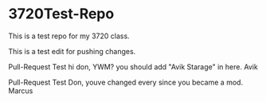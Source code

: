 # 3720Test-Repo
This is a test repo for my 3720 class. 


This is a test edit for pushing changes. 


Pull-Request Test
hi don, YWM? you should add "Avik Starage" in here.
Avik

Pull-Request Test
Don, youve changed every since you became a mod.
Marcus

